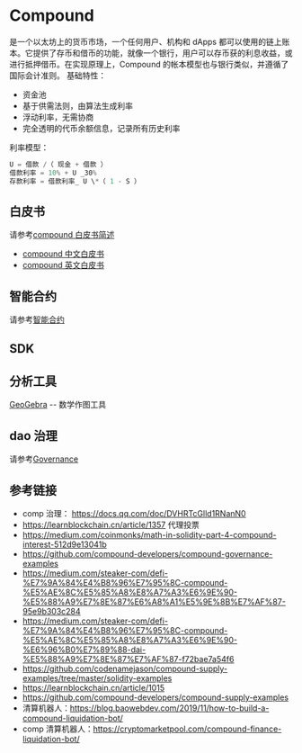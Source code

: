 # Compound

是一个以太坊上的货币市场，一个任何用户、机构和 dApps 都可以使用的链上账本。它提供了存币和借币的功能，就像一个银行，用户可以存币获的利息收益，或进行抵押借币。在实现原理上，Compound 的帐本模型也与银行类似，并遵循了国际会计准则。
基础特性：

- 资金池
- 基于供需法则，由算法生成利率
- 浮动利率，无需协商
- 完全透明的代币余额信息，记录所有历史利率

利率模型：

```js
U = 借款 /（ 现金 + 借款 ）
借款利率 = 10% + U _30%
存款利率 = 借款利率_ U \*（ 1 - S ）
```

## 白皮书

请参考[compound 白皮书简述](./whitepaper/Compound白皮书简述.md)

- [compound 中文白皮书](https://www.chainnews.com/articles/465280458982.htm)
- [compound 英文白皮书](https://compound.finance/documents/Compound.Whitepaper.pdf)

## 智能合约

请参考[智能合约](./contract/Compound合约部署.md)

## SDK

## 分析工具

[GeoGebra](https://www.geogebra.org/) -- 数学作图工具

## dao 治理

请参考[Governance](./DAO/readme.md)

## 参考链接

- comp 治理： <https://docs.qq.com/doc/DVHRTcGlld1RNanN0>
- <https://learnblockchain.cn/article/1357> 代理投票
- <https://medium.com/coinmonks/math-in-solidity-part-4-compound-interest-512d9e13041b>
- <https://github.com/compound-developers/compound-governance-examples>
- <https://medium.com/steaker-com/defi-%E7%9A%84%E4%B8%96%E7%95%8C-compound-%E5%AE%8C%E5%85%A8%E8%A7%A3%E6%9E%90-%E5%88%A9%E7%8E%87%E6%A8%A1%E5%9E%8B%E7%AF%87-95e9b303c284>
- <https://medium.com/steaker-com/defi-%E7%9A%84%E4%B8%96%E7%95%8C-compound-%E5%AE%8C%E5%85%A8%E8%A7%A3%E6%9E%90-%E6%96%B0%E7%89%88-dai-%E5%88%A9%E7%8E%87%E7%AF%87-f72bae7a54f6>
- <https://github.com/codenamejason/compound-supply-examples/tree/master/solidity-examples>
- <https://learnblockchain.cn/article/1015>
- <https://github.com/compound-developers/compound-supply-examples>
- 清算机器人：https://blog.baowebdev.com/2019/11/how-to-build-a-compound-liquidation-bot/
- comp 清算机器人：https://cryptomarketpool.com/compound-finance-liquidation-bot/
